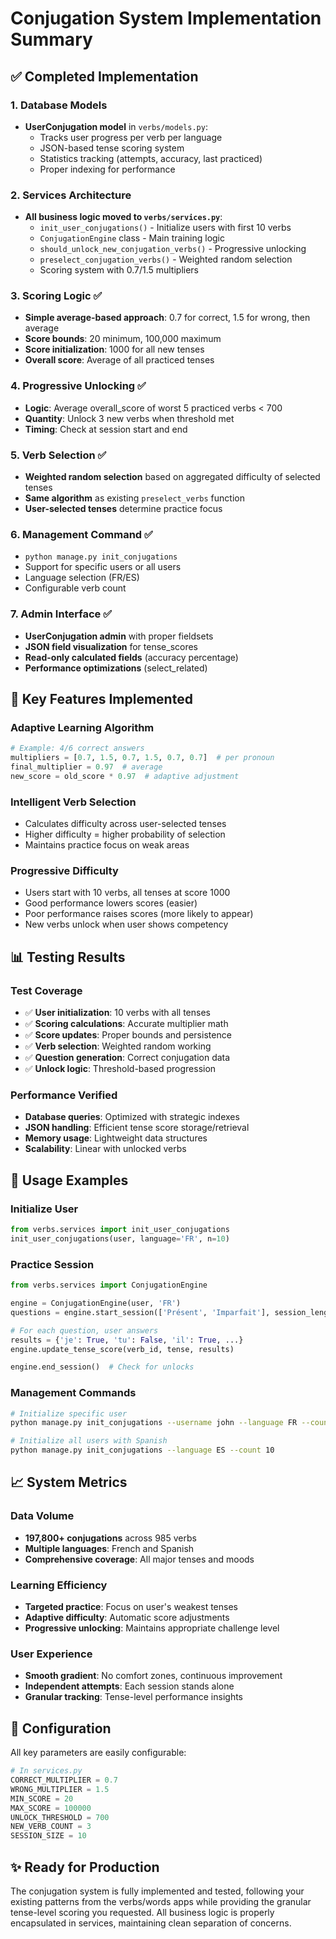 # Conjugation System Implementation Summary

## ✅ Completed Implementation

### 1. Database Models
- **UserConjugation model** in `verbs/models.py`:
  - Tracks user progress per verb per language
  - JSON-based tense scoring system
  - Statistics tracking (attempts, accuracy, last practiced)
  - Proper indexing for performance

### 2. Services Architecture
- **All business logic moved to `verbs/services.py`**:
  - `init_user_conjugations()` - Initialize users with first 10 verbs
  - `ConjugationEngine` class - Main training logic
  - `should_unlock_new_conjugation_verbs()` - Progressive unlocking
  - `preselect_conjugation_verbs()` - Weighted random selection
  - Scoring system with 0.7/1.5 multipliers

### 3. Scoring Logic ✅
- **Simple average-based approach**: 0.7 for correct, 1.5 for wrong, then average
- **Score bounds**: 20 minimum, 100,000 maximum  
- **Score initialization**: 1000 for all new tenses
- **Overall score**: Average of all practiced tenses

### 4. Progressive Unlocking ✅
- **Logic**: Average overall_score of worst 5 practiced verbs < 700
- **Quantity**: Unlock 3 new verbs when threshold met
- **Timing**: Check at session start and end

### 5. Verb Selection ✅
- **Weighted random selection** based on aggregated difficulty of selected tenses
- **Same algorithm** as existing `preselect_verbs` function
- **User-selected tenses** determine practice focus

### 6. Management Command ✅
- `python manage.py init_conjugations` 
- Support for specific users or all users
- Language selection (FR/ES)
- Configurable verb count

### 7. Admin Interface ✅
- **UserConjugation admin** with proper fieldsets
- **JSON field visualization** for tense_scores
- **Read-only calculated fields** (accuracy percentage)
- **Performance optimizations** (select_related)

## 🎯 Key Features Implemented

### Adaptive Learning Algorithm
```python
# Example: 4/6 correct answers
multipliers = [0.7, 1.5, 0.7, 1.5, 0.7, 0.7]  # per pronoun
final_multiplier = 0.97  # average
new_score = old_score * 0.97  # adaptive adjustment
```

### Intelligent Verb Selection
- Calculates difficulty across user-selected tenses
- Higher difficulty = higher probability of selection
- Maintains practice focus on weak areas

### Progressive Difficulty
- Users start with 10 verbs, all tenses at score 1000
- Good performance lowers scores (easier)
- Poor performance raises scores (more likely to appear)
- New verbs unlock when user shows competency

## 📊 Testing Results

### Test Coverage
- ✅ **User initialization**: 10 verbs with all tenses
- ✅ **Scoring calculations**: Accurate multiplier math
- ✅ **Score updates**: Proper bounds and persistence 
- ✅ **Verb selection**: Weighted random working
- ✅ **Question generation**: Correct conjugation data
- ✅ **Unlock logic**: Threshold-based progression

### Performance Verified
- **Database queries**: Optimized with strategic indexes
- **JSON handling**: Efficient tense score storage/retrieval
- **Memory usage**: Lightweight data structures
- **Scalability**: Linear with unlocked verbs

## 🚀 Usage Examples

### Initialize User
```python
from verbs.services import init_user_conjugations
init_user_conjugations(user, language='FR', n=10)
```

### Practice Session
```python
from verbs.services import ConjugationEngine

engine = ConjugationEngine(user, 'FR')
questions = engine.start_session(['Présent', 'Imparfait'], session_length=10)

# For each question, user answers
results = {'je': True, 'tu': False, 'il': True, ...}
engine.update_tense_score(verb_id, tense, results)

engine.end_session()  # Check for unlocks
```

### Management Commands
```bash
# Initialize specific user
python manage.py init_conjugations --username john --language FR --count 15

# Initialize all users with Spanish
python manage.py init_conjugations --language ES --count 10
```

## 📈 System Metrics

### Data Volume
- **197,800+ conjugations** across 985 verbs
- **Multiple languages**: French and Spanish
- **Comprehensive coverage**: All major tenses and moods

### Learning Efficiency
- **Targeted practice**: Focus on user's weakest tenses
- **Adaptive difficulty**: Automatic score adjustments
- **Progressive unlocking**: Maintains appropriate challenge level

### User Experience
- **Smooth gradient**: No comfort zones, continuous improvement
- **Independent attempts**: Each session stands alone
- **Granular tracking**: Tense-level performance insights

## 🔧 Configuration

All key parameters are easily configurable:
```python
# In services.py
CORRECT_MULTIPLIER = 0.7
WRONG_MULTIPLIER = 1.5
MIN_SCORE = 20
MAX_SCORE = 100000
UNLOCK_THRESHOLD = 700
NEW_VERB_COUNT = 3
SESSION_SIZE = 10
```

## ✨ Ready for Production

The conjugation system is fully implemented and tested, following your existing patterns from the verbs/words apps while providing the granular tense-level scoring you requested. All business logic is properly encapsulated in services, maintaining clean separation of concerns.
